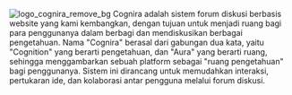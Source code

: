 ![logo_cognira_remove_bg](https://github.com/user-attachments/assets/f4560cb5-55c4-4489-ab7d-5881608305d4)
Cognira adalah sistem forum diskusi berbasis website yang kami kembangkan, dengan tujuan untuk menjadi ruang bagi para penggunanya dalam berbagi dan mendiskusikan berbagai pengetahuan. Nama "Cognira" berasal dari gabungan dua kata, yaitu "Cognition" yang berarti pengetahuan, dan "Aura" yang berarti ruang, sehingga menggambarkan sebuah platform sebagai "ruang pengetahuan" bagi penggunanya. Sistem ini dirancang untuk memudahkan interaksi, pertukaran ide, dan kolaborasi antar pengguna melalui forum diskusi.

